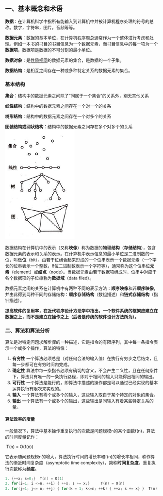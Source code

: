 ## 一、基本概念和术语

**数据**：在计算机科学中指所有能输入到计算机中并被计算机程序处理的符号的总称。数字，字符串，图片，音频等等。

**数据元素**：数据的基本单位，在计算机程序周总通常作为一个整体进行考虑和处理。例如一本书的书目的书目信息为一个数据元素，而书目信息中的每一项为一个**数据项**，数据项是数据的不可分割的最小单位。

**数据对象**：是<u>性质相同</u>的数据元素的集合，是数据的一个子集。

**数据结构**：是相互之间存在一种或多种特定关系的数据元素的集合。

### 基本结构

**集合**：结构中的数据元素之间除了“同属于一个集合”的关系外，别无其他关系

**线性结构**：结构中的数据元素之间存在一个对一个的关系

**树形结构**：结构中的数据元素之间存在一个对多个的关系

**图装结构或网状结构**：结构中的数据元素之间存在多个对多个的关系
![数据结构关系图](https://github.com/Andrew9980/Algorithm/blob/master/data-structure/image/%E6%95%B0%E6%8D%AE%E7%BB%93%E6%9E%84%E5%85%B3%E7%B3%BB%E5%9B%BE.png)

数据结构在计算机中的表示（又称**映像**）称为数据的**物理结构**（**存储结构**），包含数据元素的表示和关系的表示。在计算机中表示信息的最小单位是二进制数的一位，叫做**位**（bit）。由若干位组合起来形成的一个位串表示一个数据元素（一个字长的位串表示一个整数，8位二进制数表示一个字符等），通常称为这个位串位**元素**（element）或**结点**（node）。当数据元素由若干数据项组成时，位串中对应于各个数据项的子位串称为**数据域**（data filed）。

数据元素之间的关系在计算机中有两种不同的表示方法：**顺序映像**和**非顺序映像**，并由此得到两种不同的存储结构：**顺序存储结构**（数组描述）和**链式存储结构**（指针描述）。

**提高软件的复用率，在近代程序设计方法学中指出，一个软件系统的框架应建立在数据之上，而不是建立在操作之上（后者是传统的软件设计方法所为）。**



### 二、算法和算法分析

算法是对特定问题求解步骤的一种描述，它是指令的有限序列，其中每一条指令表示一个或多个操作，算法的特性：

1. **有穷性** 一个算法必须总是（对任何合法的输入值）在执行有穷步之后结束，且每一步都可在有穷时间内完成。
2. **确定性** 算法中每一条指令必须有确切的含义，不会产生二义性，且在任何条件下，算法只有唯一的一条执行路径，即对于相同的输入只能得出相同的输出。
3. **可行性** 一个算法是能行的，即算法中描述的操作都是可以通过已经实现的基本运算执行有限次来实现的。
4. **输入** 一个算法有零个或多个的输入，这些输入取自于某个特定的对象的集合。
5. **输出** 一个算法有一个或多个的输出，这些输出是同输入有着某些特定关系的量。



#### 算法效率的度量

一般情况下，算法中基本操作重复执行的次数是问题规模n的某个函数f(n)，算法的时间度量记作：

​																		T(n) = O(f(n))

它表示随问题规模n的增大，算法执行时间的增长率和f(n)的增长率相同，称作算法的渐近时间复杂度（asymptotic time complexity），简称**时间复杂度**。重复执行次数称为**频度**。

``` c
1. {++x; s=0;} 	T(n) = O(1)
2. for(i=1; i <=n; ++i) { ++x; s += x;}		T(n) = O(n)
3. for(j=1; j<= n; ++j) { for(k = 1; k<=n; ++k) { ++x; s += x} }  T(n) = O(n)
```
